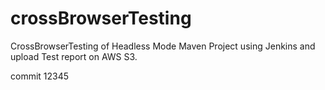 # crossBrowserTesting
CrossBrowserTesting of Headless Mode Maven Project using Jenkins and upload Test report on AWS S3.

commit 12345
